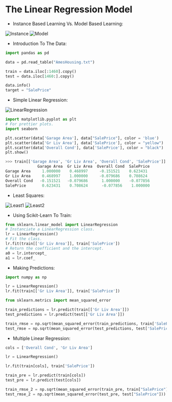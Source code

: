 # The Linear Regression Model

* Instance Based Learning Vs. Model Based Learning:

![Instance](https://s3.amazonaws.com/dq-content/235/knn_complexity.svg)
![Model](https://s3.amazonaws.com/dq-content/235/regression_complexity.svg)

* Introduction To The Data:

```python
import pandas as pd

data = pd.read_table("AmesHousing.txt")

train = data.iloc[:1460].copy()
test = data.iloc[1460:].copy()

data.info()
target = "SalePrice"
```

* Simple Linear Regression:

![LinearRegression](https://s3.amazonaws.com/dq-content/235/simple_linear_regression.svg)

```python
import matplotlib.pyplot as plt
# For prettier plots.
import seaborn

plt.scatter(data['Garage Area'], data["SalePrice"], color = 'blue')
plt.scatter(data['Gr Liv Area'], data['SalePrice'], color = "yellow")
plt.scatter(data['Overall Cond'], data['SalePrice'], color = "black")
plt.show()
```

```python
>>> train[['Garage Area', 'Gr Liv Area', 'Overall Cond', 'SalePrice']].corr()
              Garage Area  Gr Liv Area  Overall Cond  SalePrice
Garage Area     1.000000    0.468997     -0.151521    0.623431
Gr Liv Area     0.468997    1.000000     -0.079686    0.708624
Overall Cond   -0.151521   -0.079686      1.000000    -0.077856
SalePrice       0.623431    0.708624      -0.077856    1.000000
```

* Least Squares:

![Least1](https://s3.amazonaws.com/dq-content/235/visualizing_rss.svg)
![Least2](https://s3.amazonaws.com/dq-content/235/rss.gif)

* Using Scikit-Learn To Train:

```python
from sklearn.linear_model import LinearRegression
# Instanciate a LinearRegression class.
lr = LinearRegression()
# Fit the class.
lr.fit(train[['Gr Liv Area']], train['SalePrice'])
# Return the coefficient and the intercept.
a0 = lr.intercept_
a1 = lr.coef_
```

* Making Predictions:

```python
import numpy as np

lr = LinearRegression()
lr.fit(train[['Gr Liv Area']], train['SalePrice'])

from sklearn.metrics import mean_squared_error

train_predictions = lr.predict(train[['Gr Liv Area']])
test_predictions = lr.predict(test[['Gr Liv Area']])

train_rmse = np.sqrt(mean_squared_error(train_predictions, train['SalePrice']))
test_rmse = np.sqrt(mean_squared_error(test_predictions, test['SalePrice']))
```

* Multiple Linear Regression:

```python
cols = ['Overall Cond', 'Gr Liv Area']

lr = LinearRegression()

lr.fit(train[cols], train['SalePrice'])

train_pre = lr.predict(train[cols])
test_pre = lr.predict(test[cols])

train_rmse_2 = np.sqrt(mean_squared_error(train_pre, train["SalePrice"]))
test_rmse_2 = np.sqrt(mean_squared_error(test_pre, test["SalePrice"]))
```
